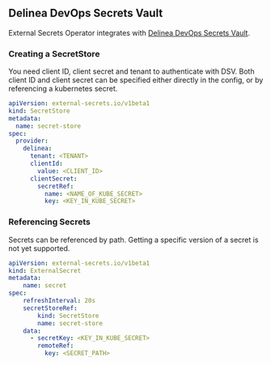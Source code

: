 ## Delinea DevOps Secrets Vault

External Secrets Operator integrates with [Delinea DevOps Secrets Vault](https://docs.delinea.com/online-help/products/devops-secrets-vault/current).

### Creating a SecretStore

You need client ID, client secret and tenant to authenticate with DSV.
Both client ID and client secret can be specified either directly in the config, or by referencing a kubernetes secret.

```yaml
apiVersion: external-secrets.io/v1beta1
kind: SecretStore
metadata:
  name: secret-store
spec:
  provider:
    delinea:
      tenant: <TENANT>
      clientId:
        value: <CLIENT_ID>
      clientSecret:
        secretRef:
          name: <NAME_OF_KUBE_SECRET>
          key: <KEY_IN_KUBE_SECRET>
```

### Referencing Secrets

Secrets can be referenced by path. Getting a specific version of a secret is not yet supported.

```yaml
apiVersion: external-secrets.io/v1beta1
kind: ExternalSecret
metadata:
    name: secret
spec:
    refreshInterval: 20s
    secretStoreRef:
        kind: SecretStore
        name: secret-store
    data:
      - secretKey: <KEY_IN_KUBE_SECRET>
        remoteRef:
          key: <SECRET_PATH>
```
